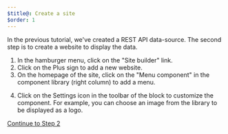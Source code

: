 ```yaml
---
$title@: Create a site
$order: 1
---
```

In the previous tutorial, we've created a REST API data-source.
The second step is to create a website to display the data.

1. In the hamburger menu, click on the "Site builder" link.
2. Click on the Plus sign to add a new website.
3. On the homepage of the site, click on the "Menu component" in the component library (right column) to add a menu.

<amp-img src="/static/img/home1.png" width="1444" height="838" layout="responsive" class="screenshot"> 

4. Click on the Settings icon in the toolbar of the block to customize the component. For example, you can choose an image from the library to be displayed as a logo.

<amp-img src="/static/img/home2.png" width="1443" height="833" layout="responsive" class="screenshot"> 

<p class="white"><a class="ampstart-btn right" href="/docs/tutorials/create/list">Continue to Step 2</a></p>
